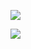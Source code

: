 ![](https://ws4.sinaimg.cn/large/006tNc79ly1fz12nsv64yj31ae0oyjuz.jpg)

![](https://ws1.sinaimg.cn/large/006tNc79ly1fz12x9eg3mj31kq0rgace.jpg)

